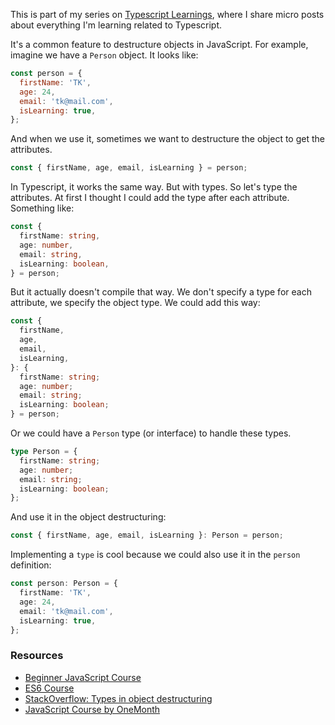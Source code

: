 This is part of my series on [Typescript Learnings](/series/typescript-learnings), where I share micro posts about everything I'm learning related to Typescript.

It's a common feature to destructure objects in JavaScript. For example, imagine we have a `Person` object. It looks like:

```javascript
const person = {
  firstName: 'TK',
  age: 24,
  email: 'tk@mail.com',
  isLearning: true,
};
```

And when we use it, sometimes we want to destructure the object to get the attributes.

```javascript
const { firstName, age, email, isLearning } = person;
```

In Typescript, it works the same way. But with types. So let's type the attributes. At first I thought I could add the type after each attribute. Something like:

```typescript
const {
  firstName: string,
  age: number,
  email: string,
  isLearning: boolean,
} = person;
```

But it actually doesn't compile that way. We don't specify a type for each attribute, we specify the object type. We could add this way:

```typescript
const {
  firstName,
  age,
  email,
  isLearning,
}: {
  firstName: string;
  age: number;
  email: string;
  isLearning: boolean;
} = person;
```

Or we could have a `Person` type (or interface) to handle these types.

```typescript
type Person = {
  firstName: string;
  age: number;
  email: string;
  isLearning: boolean;
};
```

And use it in the object destructuring:

```typescript
const { firstName, age, email, isLearning }: Person = person;
```

Implementing a `type` is cool because we could also use it in the `person` definition:

```typescript
const person: Person = {
  firstName: 'TK',
  age: 24,
  email: 'tk@mail.com',
  isLearning: true,
};
```

### Resources

- [Beginner JavaScript Course](https://BeginnerJavaScript.com/friend/LEANDRO)
- [ES6 Course](https://ES6.io/friend/LEANDRO)
- [StackOverflow: Types in object destructuring](https://stackoverflow.com/a/39672914/3159162)
- [JavaScript Course by OneMonth](https://mbsy.co/lFtbC)
